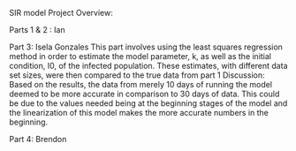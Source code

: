 SIR model Project Overview:

Parts 1 & 2 : Ian

Part 3: Isela Gonzales
This part involves using the least squares regression method in order to estimate the model parameter, k, as well as the initial condition, I0,
of the infected population. These estimates, with different data set sizes, were then compared to the true data from part 1 
Discussion:
Based on the results, the data from merely 10 days of running the model
deemed to be more accurate in comparison to 30 days of data. This could
be due to the values needed being at the beginning stages of the model
and the linearization of this model makes the more accurate numbers in
the beginning.

Part 4: Brendon
